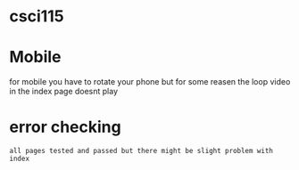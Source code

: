 # csci115
<!-- Lotanna Franklin Okechukwu -->
 <!-- 667 085 658-->

 # Mobile 
 for mobile you have to rotate your phone 
but for some reasen the loop video in the index page doesnt play
# error checking
    all pages tested and passed but there might be slight problem with index
